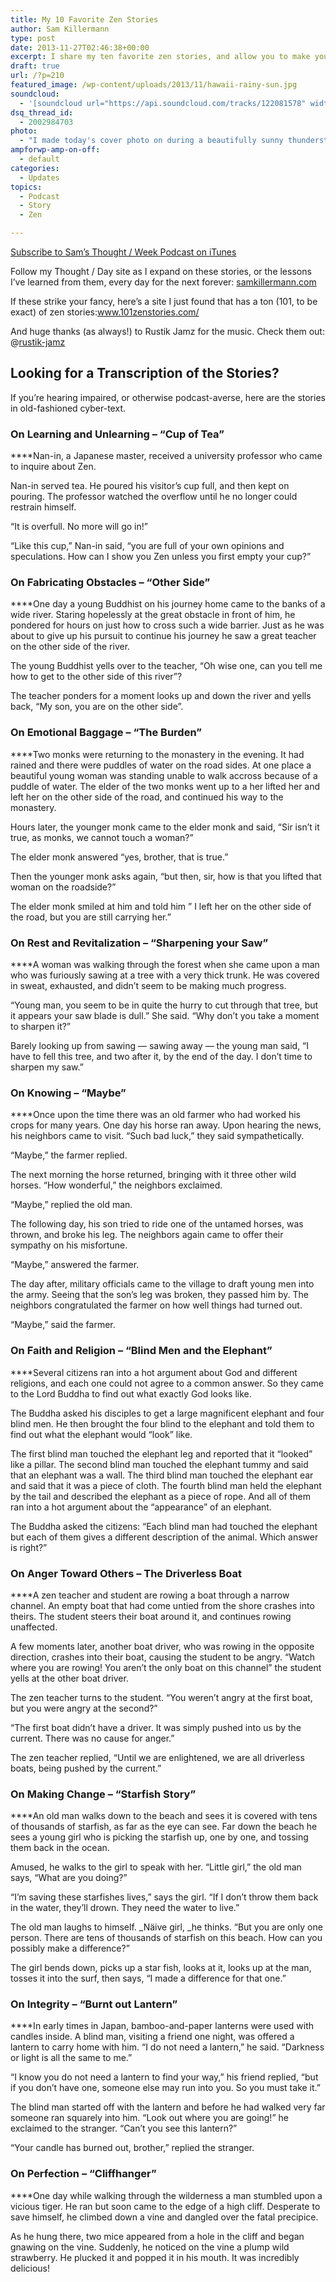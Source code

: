 ```yaml
---
title: My 10 Favorite Zen Stories
author: Sam Killermann
type: post
date: 2013-11-27T02:46:38+00:00
excerpt: I share my ten favorite zen stories, and allow you to make your own morals from them.
draft: true
url: /?p=210
featured_image: /wp-content/uploads/2013/11/hawaii-rainy-sun.jpg
soundcloud:
  - '[soundcloud url="https://api.soundcloud.com/tracks/122081578" width="100%" height="166" iframe="true" /]'
dsq_thread_id:
  - 2002984703
photo:
  - "I made today's cover photo on during a beautifully sunny thunderstorm in '12. I'm a sucker for thunderstorms."
ampforwp-amp-on-off:
  - default
categories:
  - Updates
topics:
  - Podcast
  - Story
  - Zen

---
```

<a href="http://bit.ly/ThoughtoftheWeek" target="_blank" rel="noopener">Subscribe to Sam&#8217;s Thought / Week Podcast on iTunes</a>

Follow my Thought / Day site as I expand on these stories, or the lessons I&#8217;ve learned from them, every day for the next forever: <a href="//" target="_blank" rel="nofollow noopener">samkillermann.com</a>

If these strike your fancy, here&#8217;s a site I just found that has a ton (101, to be exact) of zen stories:<a href="http://www.101zenstories.com/" target="_blank" rel="nofollow noopener">www.101zenstories.com/</a>

And huge thanks (as always!) to Rustik Jamz for the music. Check them out: @[rustik-jamz][1]

## Looking for a Transcription of the Stories?

If you&#8217;re hearing impaired, or otherwise podcast-averse, here are the stories in old-fashioned cyber-text.

### On Learning and Unlearning &#8211; &#8220;Cup of Tea&#8221;

****Nan-in, a Japanese master, received a university professor who came to inquire about Zen.

Nan-in served tea. He poured his visitor’s cup full, and then kept on pouring. The professor watched the overflow until he no longer could restrain himself.

“It is overfull. No more will go in!”

“Like this cup,” Nan-in said, “you are full of your own opinions and speculations. How can I show you Zen unless you first empty your cup?”

### On Fabricating Obstacles &#8211; &#8220;Other Side&#8221;

****One day a young Buddhist on his journey home came to the banks of a wide river. Staring hopelessly at the great obstacle in front of him, he pondered for hours on just how to cross such a wide barrier. Just as he was about to give up his pursuit to continue his journey he saw a great teacher on the other side of the river.

The young Buddhist yells over to the teacher, “Oh wise one, can you tell me how to get to the other side of this river”?

The teacher ponders for a moment looks up and down the river and yells back, “My son, you are on the other side”.

### On Emotional Baggage &#8211; &#8220;The Burden&#8221;

****Two monks were returning to the monastery in the evening. It had rained and there were puddles of water on the road sides. At one place a beautiful young woman was standing unable to walk accross because of a puddle of water. The elder of the two monks went up to a her lifted her and left her on the other side of the road, and continued his way to the monastery.

Hours later, the younger monk came to the elder monk and said, “Sir isn’t it true, as monks, we cannot touch a woman?”

The elder monk answered “yes, brother, that is true.”

Then the younger monk asks again, “but then, sir, how is that you lifted that woman on the roadside?”

The elder monk smiled at him and told him ” I left her on the other side of the road, but you are still carrying her.”

### On Rest and Revitalization &#8211; &#8220;Sharpening your Saw&#8221;

****A woman was walking through the forest when she came upon a man who was furiously sawing at a tree with a very thick trunk. He was covered in sweat, exhausted, and didn’t seem to be making much progress.

“Young man, you seem to be in quite the hurry to cut through that tree, but it appears your saw blade is dull.” She said. “Why don’t you take a moment to sharpen it?&#8221;

Barely looking up from sawing — sawing away — the young man said, “I have to fell this tree, and two after it, by the end of the day. I don’t time to sharpen my saw.&#8221;

### On Knowing &#8211; “Maybe&#8221;

****Once upon the time there was an old farmer who had worked his crops for many years. One day his horse ran away. Upon hearing the news, his neighbors came to visit. “Such bad luck,” they said sympathetically.

“Maybe,” the farmer replied.

The next morning the horse returned, bringing with it three other wild horses. “How wonderful,” the neighbors exclaimed.

“Maybe,” replied the old man.

The following day, his son tried to ride one of the untamed horses, was thrown, and broke his leg. The neighbors again came to offer their sympathy on his misfortune.

“Maybe,” answered the farmer.

The day after, military officials came to the village to draft young men into the army. Seeing that the son’s leg was broken, they passed him by. The neighbors congratulated the farmer on how well things had turned out.

“Maybe,” said the farmer.

### On Faith and Religion &#8211; &#8220;Blind Men and the Elephant&#8221;

****Several citizens ran into a hot argument about God and different religions, and each one could not agree to a common answer. So they came to the Lord Buddha to find out what exactly God looks like.

The Buddha asked his disciples to get a large magnificent elephant and four blind men. He then brought the four blind to the elephant and told them to find out what the elephant would “look” like.

The first blind man touched the elephant leg and reported that it “looked” like a pillar. The second blind man touched the elephant tummy and said that an elephant was a wall. The third blind man touched the elephant ear and said that it was a piece of cloth. The fourth blind man held the elephant by the tail and described the elephant as a piece of rope. And all of them ran into a hot argument about the “appearance” of an elephant.

The Buddha asked the citizens: “Each blind man had touched the elephant but each of them gives a different description of the animal. Which answer is right?”

### On Anger Toward Others &#8211; The Driverless Boat

****A zen teacher and student are rowing a boat through a narrow channel. An empty boat that had come untied from the shore crashes into theirs. The student steers their boat around it, and continues rowing unaffected.

A few moments later, another boat driver, who was rowing in the opposite direction, crashes into their boat, causing the student to be angry. “Watch where you are rowing! You aren’t the only boat on this channel” the student yells at the other boat driver.

The zen teacher turns to the student. &#8220;You weren’t angry at the first boat, but you were angry at the second?&#8221;

“The first boat didn’t have a driver. It was simply pushed into us by the current. There was no cause for anger.”

The zen teacher replied, &#8220;Until we are enlightened, we are all driverless boats, being pushed by the current.&#8221;

### On Making Change &#8211; &#8220;Starfish Story&#8221;

****An old man walks down to the beach and sees it is covered with tens of thousands of starfish, as far as the eye can see. Far down the beach he sees a young girl who is picking the starfish up, one by one, and tossing them back in the ocean.

Amused, he walks to the girl to speak with her. “Little girl,” the old man says, “What are you doing?”

“I’m saving these starfishes lives,” says the girl. “If I don’t throw them back in the water, they’ll drown. They need the water to live.”

The old man laughs to himself. _Näive girl, _he thinks. “But you are only one person. There are tens of thousands of starfish on this beach. How can you possibly make a difference?”

The girl bends down, picks up a star fish, looks at it, looks up at the man, tosses it into the surf, then says, “I made a difference for that one.&#8221;

### On Integrity &#8211; &#8220;Burnt out Lantern&#8221;

****In early times in Japan, bamboo-and-paper lanterns were used with candles inside. A blind man, visiting a friend one night, was offered a lantern to carry home with him. “I do not need a lantern,” he said. “Darkness or light is all the same to me.”

“I know you do not need a lantern to find your way,” his friend replied, “but if you don’t have one, someone else may run into you. So you must take it.”

The blind man started off with the lantern and before he had walked very far someone ran squarely into him. “Look out where you are going!” he exclaimed to the stranger. “Can’t you see this lantern?”

“Your candle has burned out, brother,” replied the stranger.

### On Perfection &#8211; “Cliffhanger&#8221;

****One day while walking through the wilderness a man stumbled upon a vicious tiger. He ran but soon came to the edge of a high cliff. Desperate to save himself, he climbed down a vine and dangled over the fatal precipice.

As he hung there, two mice appeared from a hole in the cliff and began gnawing on the vine. Suddenly, he noticed on the vine a plump wild strawberry. He plucked it and popped it in his mouth. It was incredibly delicious!

 [1]: https://soundcloud.com/rustik-jamz